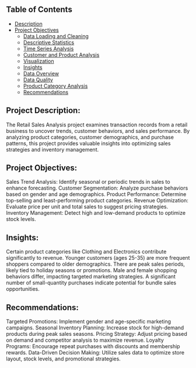 ## Table of Contents
- [Description](#description)
- [Project Objectives](#project-objectives)
  - [Data Loading and Cleaning](#data-loading-and-cleaning)
  - [Descriptive Statistics](#descriptive-statistics)
  - [Time Series Analysis](#time-series-analysis)
  - [Customer and Product Analysis](#customer-and-product-analysis)
  - [Visualization](#visualization)
  - [Insights](#insights)
  - [Data Overview](#data-overview)
  - [Data Quality](#data-quality)
  - [Product Category Analysis](#product-category-analysis)
  - [Recommendations](#recommendations)


## Project Description:

The Retail Sales Analysis project examines transaction records from a retail business to uncover trends, customer behaviors, and sales performance. By analyzing product categories, customer demographics, and purchase patterns, this project provides valuable insights into optimizing sales strategies and inventory management.

## Project Objectives:

Sales Trend Analysis: Identify seasonal or periodic trends in sales to enhance forecasting.
Customer Segmentation: Analyze purchase behaviors based on gender and age demographics.
Product Performance: Determine top-selling and least-performing product categories.
Revenue Optimization: Evaluate price per unit and total sales to suggest pricing strategies.
Inventory Management: Detect high and low-demand products to optimize stock levels.

## Insights:

Certain product categories like Clothing and Electronics contribute significantly to revenue.
Younger customers (ages 25-35) are more frequent shoppers compared to older demographics.
There are peak sales periods, likely tied to holiday seasons or promotions.
Male and female shopping behaviors differ, impacting targeted marketing strategies.
A significant number of small-quantity purchases indicate potential for bundle sales opportunities.

## Recommendations:

Targeted Promotions: Implement gender and age-specific marketing campaigns.
Seasonal Inventory Planning: Increase stock for high-demand products during peak sales seasons.
Pricing Strategy: Adjust pricing based on demand and competitor analysis to maximize revenue.
Loyalty Programs: Encourage repeat purchases with discounts and membership rewards.
Data-Driven Decision Making: Utilize sales data to optimize store layout, stock levels, and promotional strategies.

